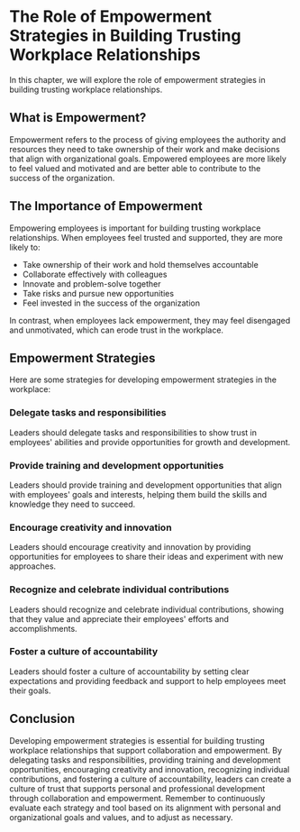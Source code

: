 The Role of Empowerment Strategies in Building Trusting Workplace Relationships
=============================================================================================================================

In this chapter, we will explore the role of empowerment strategies in building trusting workplace relationships.

What is Empowerment?
--------------------

Empowerment refers to the process of giving employees the authority and resources they need to take ownership of their work and make decisions that align with organizational goals. Empowered employees are more likely to feel valued and motivated and are better able to contribute to the success of the organization.

The Importance of Empowerment
-----------------------------

Empowering employees is important for building trusting workplace relationships. When employees feel trusted and supported, they are more likely to:

* Take ownership of their work and hold themselves accountable
* Collaborate effectively with colleagues
* Innovate and problem-solve together
* Take risks and pursue new opportunities
* Feel invested in the success of the organization

In contrast, when employees lack empowerment, they may feel disengaged and unmotivated, which can erode trust in the workplace.

Empowerment Strategies
----------------------

Here are some strategies for developing empowerment strategies in the workplace:

### Delegate tasks and responsibilities

Leaders should delegate tasks and responsibilities to show trust in employees' abilities and provide opportunities for growth and development.

### Provide training and development opportunities

Leaders should provide training and development opportunities that align with employees' goals and interests, helping them build the skills and knowledge they need to succeed.

### Encourage creativity and innovation

Leaders should encourage creativity and innovation by providing opportunities for employees to share their ideas and experiment with new approaches.

### Recognize and celebrate individual contributions

Leaders should recognize and celebrate individual contributions, showing that they value and appreciate their employees' efforts and accomplishments.

### Foster a culture of accountability

Leaders should foster a culture of accountability by setting clear expectations and providing feedback and support to help employees meet their goals.

Conclusion
----------

Developing empowerment strategies is essential for building trusting workplace relationships that support collaboration and empowerment. By delegating tasks and responsibilities, providing training and development opportunities, encouraging creativity and innovation, recognizing individual contributions, and fostering a culture of accountability, leaders can create a culture of trust that supports personal and professional development through collaboration and empowerment. Remember to continuously evaluate each strategy and tool based on its alignment with personal and organizational goals and values, and to adjust as necessary.
